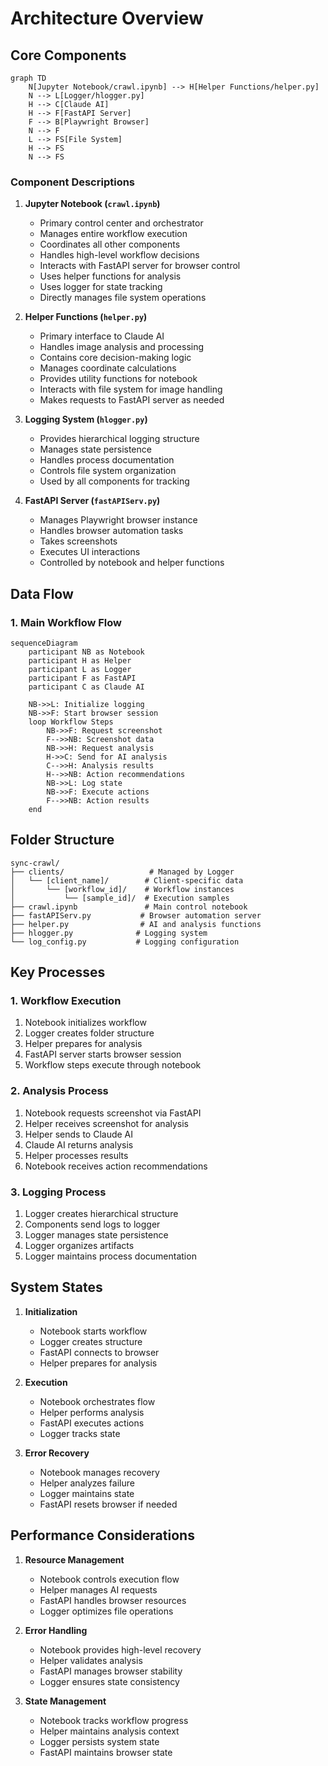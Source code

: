 # Architecture Overview

## Core Components

```mermaid
graph TD
    N[Jupyter Notebook/crawl.ipynb] --> H[Helper Functions/helper.py]
    N --> L[Logger/hlogger.py]
    H --> C[Claude AI]
    H --> F[FastAPI Server]
    F --> B[Playwright Browser]
    N --> F
    L --> FS[File System]
    H --> FS
    N --> FS
```

### Component Descriptions

1. **Jupyter Notebook (`crawl.ipynb`)**
   - Primary control center and orchestrator
   - Manages entire workflow execution
   - Coordinates all other components
   - Handles high-level workflow decisions
   - Interacts with FastAPI server for browser control
   - Uses helper functions for analysis
   - Uses logger for state tracking
   - Directly manages file system operations

2. **Helper Functions (`helper.py`)**
   - Primary interface to Claude AI
   - Handles image analysis and processing
   - Contains core decision-making logic
   - Manages coordinate calculations
   - Provides utility functions for notebook
   - Interacts with file system for image handling
   - Makes requests to FastAPI server as needed

3. **Logging System (`hlogger.py`)**
   - Provides hierarchical logging structure
   - Manages state persistence
   - Handles process documentation
   - Controls file system organization
   - Used by all components for tracking

4. **FastAPI Server (`fastAPIServ.py`)**
   - Manages Playwright browser instance
   - Handles browser automation tasks
   - Takes screenshots
   - Executes UI interactions
   - Controlled by notebook and helper functions

## Data Flow

### 1. Main Workflow Flow
```mermaid
sequenceDiagram
    participant NB as Notebook
    participant H as Helper
    participant L as Logger
    participant F as FastAPI
    participant C as Claude AI
    
    NB->>L: Initialize logging
    NB->>F: Start browser session
    loop Workflow Steps
        NB->>F: Request screenshot
        F-->>NB: Screenshot data
        NB->>H: Request analysis
        H->>C: Send for AI analysis
        C-->>H: Analysis results
        H-->>NB: Action recommendations
        NB->>L: Log state
        NB->>F: Execute actions
        F-->>NB: Action results
    end
```

## Folder Structure

```
sync-crawl/
├── clients/                   # Managed by Logger
│   └── [client_name]/        # Client-specific data
│       └── [workflow_id]/    # Workflow instances
│           └── [sample_id]/  # Execution samples
├── crawl.ipynb               # Main control notebook
├── fastAPIServ.py           # Browser automation server
├── helper.py                # AI and analysis functions
├── hlogger.py              # Logging system
└── log_config.py           # Logging configuration
```

## Key Processes

### 1. Workflow Execution
1. Notebook initializes workflow
2. Logger creates folder structure
3. Helper prepares for analysis
4. FastAPI server starts browser session
5. Workflow steps execute through notebook

### 2. Analysis Process
1. Notebook requests screenshot via FastAPI
2. Helper receives screenshot for analysis
3. Helper sends to Claude AI
4. Claude AI returns analysis
5. Helper processes results
6. Notebook receives action recommendations

### 3. Logging Process
1. Logger creates hierarchical structure
2. Components send logs to logger
3. Logger manages state persistence
4. Logger organizes artifacts
5. Logger maintains process documentation

## System States

1. **Initialization**
   - Notebook starts workflow
   - Logger creates structure
   - FastAPI connects to browser
   - Helper prepares for analysis

2. **Execution**
   - Notebook orchestrates flow
   - Helper performs analysis
   - FastAPI executes actions
   - Logger tracks state

3. **Error Recovery**
   - Notebook manages recovery
   - Helper analyzes failure
   - Logger maintains state
   - FastAPI resets browser if needed

## Performance Considerations

1. **Resource Management**
   - Notebook controls execution flow
   - Helper manages AI requests
   - FastAPI handles browser resources
   - Logger optimizes file operations

2. **Error Handling**
   - Notebook provides high-level recovery
   - Helper validates analysis
   - FastAPI manages browser stability
   - Logger ensures state consistency

3. **State Management**
   - Notebook tracks workflow progress
   - Helper maintains analysis context
   - Logger persists system state
   - FastAPI maintains browser state
